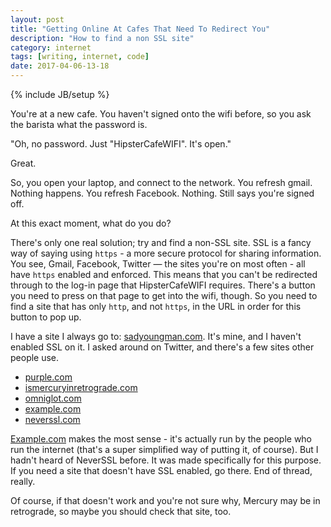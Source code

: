 ```yaml
---
layout: post
title: "Getting Online At Cafes That Need To Redirect You"
description: "How to find a non SSL site"
category: internet
tags: [writing, internet, code]
date: 2017-04-06-13-18
---
```

{% include JB/setup %}

You're at a new cafe. You haven't signed onto the wifi before, so you ask the barista what the password is.

"Oh, no password. Just "HipsterCafeWIFI". It's open."

Great.

So, you open your laptop, and connect to the network. You refresh gmail. Nothing happens. You refresh Facebook. Nothing. Still says you're signed off.

At this exact moment, what do you do?

There's only one real solution; try and find a non-SSL site. SSL is a fancy way of saying using `https` - a more secure protocol for sharing information. You see, Gmail, Facebook, Twitter — the sites you're on most often - all have `https` enabled and enforced. This means that you can't be redirected through to the log-in page that HipsterCafeWIFI requires. There's a button you need to press on that page to get into the wifi, though. So you need to find a site that has only `http`, and not `https`, in the URL in order for this button to pop up.

I have a site I always go to: [sadyoungman.com](http://sadyoungman.com). It's mine, and I haven't enabled SSL on it. I asked around on Twitter, and there's a few sites other people use.

- [purple.com](http://purple.com)
- [ismercuryinretrograde.com](http://ismercuryinretrograde.com)
- [omniglot.com](http://omniglot.com)
- [example.com](http://example.com)
- [neverssl.com](http://neverssl.com.)

[Example.com](http://example.com) makes the most sense - it's actually run by the people who run the internet (that's a super simplified way of putting it, of course). But I hadn't heard of NeverSSL before. It was made specifically for this purpose. If you need a site that doesn't have SSL enabled, go there. End of thread, really.

Of course, if that doesn't work and you're not sure why, Mercury may be in retrograde, so maybe you should check that site, too.
